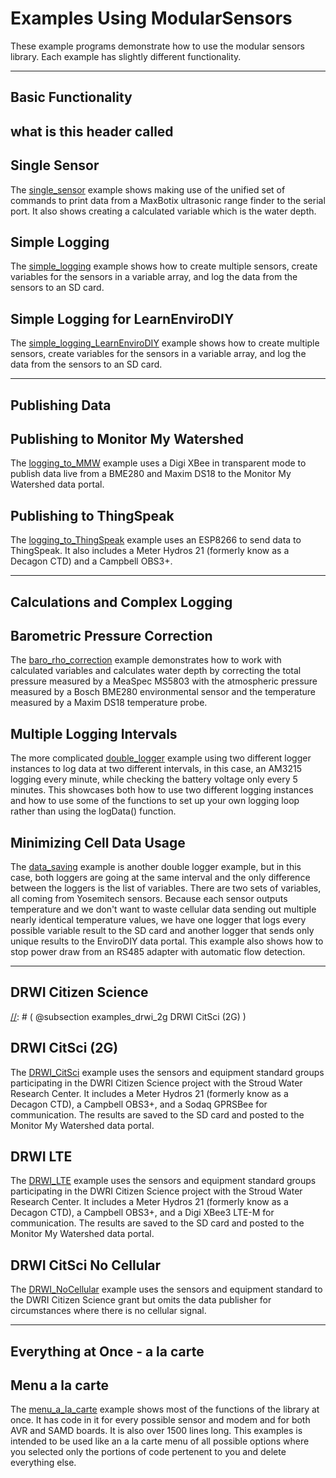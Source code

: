 [//]: # ( @page the_examples Examples Using ModularSensors )
# Examples Using ModularSensors

These example programs demonstrate how to use the modular sensors library.
Each example has slightly different functionality.

___

[//]: # ( @tableofcontents )

[//]: # ( @section examples_basic Basic Functionality )
## Basic Functionality

## what is this header called


[//]: # ( @subsection examples_single_sensor Single Sensor )
## Single Sensor

The [single_sensor](https://github.com/EnviroDIY/ModularSensors/tree/master/examples/single_sensor) example shows making use of the unified set of commands to print data from a MaxBotix ultrasonic range finder to the serial port.
It also shows creating a calculated variable which is the water depth.

[//]: # ( @subpage single_sensor_walkthrough )

[//]: # ( @subsection examples_simple_logging Simple Logging )
## Simple Logging

The [simple_logging](https://github.com/EnviroDIY/ModularSensors/tree/master/examples/simple_logging) example shows how to create multiple sensors, create variables for the sensors in a variable array, and log the data from the sensors to an SD card.

[//]: # ( @subpage simple_logging_walkthrough )

[//]: # ( @subsection examples_learn_envirodiy Simple Logging for LearnEnviroDIY )
## Simple Logging for LearnEnviroDIY

The [simple_logging_LearnEnviroDIY](https://github.com/EnviroDIY/ModularSensors/tree/master/examples/simple_logging_LearnEnviroDIY) example shows how to create multiple sensors, create variables for the sensors in a variable array, and log the data from the sensors to an SD card.

[//]: # ( @subpage learn_envirodiy_walkthrough )


___

[//]: # ( @section examples_publishing Publishing Data )
## Publishing Data

[//]: # ( @subsection examples_mmw Publishing to Monitor My Watershed )
## Publishing to Monitor My Watershed

The [logging_to_MMW](https://github.com/EnviroDIY/ModularSensors/tree/master/examples/logging_to_MMW/logging_to_MMW.ino) example uses a Digi XBee in transparent mode to publish data live from a BME280 and Maxim DS18 to the Monitor My Watershed data portal.

[//]: # ( @subpage mmw_walkthrough )


[//]: # ( @subsection examples_thingspeak Publishing to ThingSpeak )
## Publishing to ThingSpeak

The [logging_to_ThingSpeak](https://github.com/EnviroDIY/ModularSensors/tree/master/examples/logging_to_ThingSpeak) example uses an ESP8266 to send data to ThingSpeak.
It also includes a Meter Hydros 21 (formerly know as a Decagon CTD) and a Campbell OBS3+.

[//]: # ( @subpage thingspeak_walkthrough )


___

[//]: # ( @section examples_complex Calculations and Complex Logging )
## Calculations and Complex Logging

[//]: # ( @subsection examples_baro_rho Barometric Pressure Correction )
## Barometric Pressure Correction

The [baro_rho_correction](https://github.com/EnviroDIY/ModularSensors/tree/master/examples/baro_rho_correction) example demonstrates how to work with calculated variables and calculates water depth by correcting the total pressure measured by a MeaSpec MS5803 with the atmospheric pressure measured by a Bosch BME280 environmental sensor and the temperature measured by a Maxim DS18 temperature probe.

[//]: # ( @subpage baro_rho_walkthrough )


[//]: # ( @subsection examples_double_log Multiple Logging Intervals )
## Multiple Logging Intervals

The more complicated [double_logger](https://github.com/EnviroDIY/ModularSensors/tree/master/examples/double_logger) example using two different logger instances to log data at two different intervals, in this case, an AM3215 logging every minute, while checking the battery voltage only every 5 minutes.
This showcases both how to use two different logging instances and how to use some of the functions to set up your own logging loop rather than using the logData() function.

[//]: # ( @subpage double_log_walkthrough )


[//]: # ( @subsection examples_data_saving Minimizing Cell Data Usage )
##  Minimizing Cell Data Usage

The [data_saving](https://github.com/EnviroDIY/ModularSensors/tree/master/examples/) example is another double logger example, but in this case, both loggers are going at the same interval and the only difference between the loggers is the list of variables.
There are two sets of variables, all coming from Yosemitech sensors.
Because each sensor outputs temperature and we don't want to waste cellular data sending out multiple nearly identical temperature values, we have one logger that logs every possible variable result to the SD card and another logger that sends only unique results to the EnviroDIY data portal.
This example also shows how to stop power draw from an RS485 adapter with automatic flow detection.

[//]: # ( @subpage data_saving_walkthrough )


___

[//]: # ( @section examples_drwi DRWI Citizen Science )
## DRWI Citizen Science

[//]: # ( @subsection examples_drwi_2g DRWI CitSci (2G) )
## DRWI CitSci (2G)

The [DRWI_CitSci](https://github.com/EnviroDIY/ModularSensors/tree/master/examples/DRWI_CitSci) example uses the sensors and equipment standard groups participating in the DWRI Citizen Science project with the Stroud Water Research Center.
It includes a Meter Hydros 21 (formerly know as a Decagon CTD), a Campbell OBS3+, and a Sodaq GPRSBee for communication.
The results are saved to the SD card and posted to the Monitor My Watershed data portal.

[//]: # ( @subpage drwi_2g_walkthrough )


[//]: # ( @subsection examples_drwi_lte DRWI LTE )
## DRWI LTE

The [DRWI_LTE](https://github.com/EnviroDIY/ModularSensors/tree/master/examples/DRWI_LTE) example uses the sensors and equipment standard groups participating in the DWRI Citizen Science project with the Stroud Water Research Center.
It includes a Meter Hydros 21 (formerly know as a Decagon CTD), a Campbell OBS3+, and a Digi XBee3 LTE-M for communication.
The results are saved to the SD card and posted to the Monitor My Watershed data portal.

[//]: # ( @subpage drwi_lte_walkthrough )


[//]: # ( @subsection examples_drwi_no_cell DRWI CitSci No Cellular )
## DRWI CitSci No Cellular

The [DRWI_NoCellular](https://github.com/EnviroDIY/ModularSensors/tree/master/examples/DRWI_NoCellular) example uses the sensors and equipment standard to the DWRI Citizen Science grant but omits the data publisher for circumstances where there is no cellular signal.

[//]: # ( @subpage drwi_no_cell_walkthrough )


___

[//]: # ( @section examples_everything Everything at Once - a la carte )
## Everything at Once - a la carte

[//]: # ( @subsection examples_menu Menu a la carte )
## Menu a la carte

The [menu_a_la_carte](https://github.com/EnviroDIY/ModularSensors/tree/master/examples/menu_a_la_carte) example shows most of the functions of the library at once.
It has code in it for every possible sensor and modem and for both AVR and SAMD boards.
It is also over 1500 lines long.
This examples is intended to be used like an a la carte menu of all possible options where you selected only the portions of code pertenent to you and delete everything else.

[//]: # ( @subpage menu_walkthrough )
